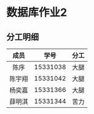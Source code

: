 # 数据库作业2

## 分工明细

|  成员  |   学号   |   分工 |
|:------:|:-------:|:-----:|
| 陈序   | 15331038 | 大腿 |
| 陈宇翔 | 15331042 | 大腿 |
| 杨奕嘉 | 15331366 | 大腿 |
| 薛明淇 | 15331344 | 苦力 |


